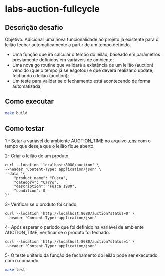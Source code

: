 # labs-auction-fullcycle

## Descrição desafio
Objetivo: Adicionar uma nova funcionalidade ao projeto já existente para o leilão fechar automaticamente a partir de um tempo definido.

- Uma função que irá calcular o tempo do leilão, baseado em parâmetros previamente definidos em variáveis de ambiente;
- Uma nova go routine que validará a existência de um leilão (auction) vencido (que o tempo já se esgotou) e que deverá realizar o update, fechando o leilão (auction);
- Um teste para validar se o fechamento está acontecendo de forma automatizada;

## Como executar
```bash
make build
```

## Como testar
1 - Setar a variável de ambiente AUCTION_TIME no arquivo [.env](cmd/auction/.env) com o tempo que deseja que o leilão fique aberto.

2- Criar o leilão de um produto.
```curl
curl --location 'localhost:8080/auction' \
--header 'Content-Type: application/json' \
--data '{
    "product_name": "Fusca",
    "category": "Carro",
    "description": "Fusca 1980",
    "condition": 0
}'
```
3- Verificar se o produto foi criado.
```curl
curl --location 'http://localhost:8080/auction?status=0' \
--header 'Content-Type: application/json'
```
4- Após esperar o periodo que foi definido na variável de ambiente AUCTION_TIME, verificar se o produto foi fechado.
```curl
curl --location 'http://localhost:8080/auction?status=1' \
--header 'Content-Type: application/json'
```

5- O teste unitário da função de fechamento do leilão pode ser executado com o comando:
```bash
make test
```